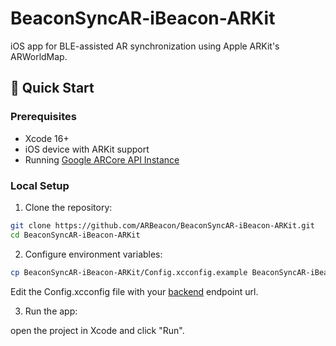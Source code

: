 # BeaconSyncAR-iBeacon-ARKit

iOS app for BLE-assisted AR synchronization using Apple ARKit's ARWorldMap.

## 🚀 Quick Start

### Prerequisites
- Xcode 16+
- iOS device with ARKit support
- Running [Google ARCore API Instance](https://console.cloud.google.com/apis/library/arcore)

### Local Setup

1. Clone the repository: 
```bash
git clone https://github.com/ARBeacon/BeaconSyncAR-iBeacon-ARKit.git
cd BeaconSyncAR-iBeacon-ARKit
```
2. Configure environment variables:
```bash
cp BeaconSyncAR-iBeacon-ARKit/Config.xcconfig.example BeaconSyncAR-iBeacon-ARKit/Config.xcconfig
```
Edit the Config.xcconfig file with your [backend](https://github.com/ARBeacon/BeaconSyncAR-api) endpoint url.

3. Run the app:

open the project in Xcode and click "Run".